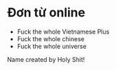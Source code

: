 # Đơn từ online
* Fuck the whole Vietnamese Plus
* Fuck the whole chinese
* Fuck the whole universe


Name created by Holy Shit!
